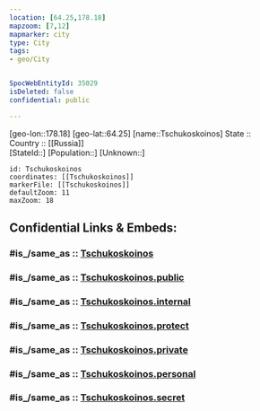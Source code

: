 ```yaml
---
location: [64.25,178.18] 
mapzoom: [7,12] 
mapmarker: city 
type: City
tags:
- geo/City


SpocWebEntityId: 35029
isDeleted: false
confidential: public

---
```

[geo-lon::178.18] 
[geo-lat::64.25] 
[name::Tschukoskoinos] 
State ::  
Country :: [[Russia]]  
[StateId::] 
[Population::] 
[Unknown::] 


```leaflet
id: Tschukoskoinos
coordinates: [[Tschukoskoinos]] 
markerFile: [[Tschukoskoinos]] 
defaultZoom: 11 
maxZoom: 18
```


## Confidential Links & Embeds: 

### #is_/same_as :: [Tschukoskoinos](/_Standards/Earth/Continent/Asia/Asia~North/Asia~NorthEast/Chukotka_Autonomous_Okrug/City/Tschukoskoinos.md) 

### #is_/same_as :: [Tschukoskoinos.public](/_public/Earth/Continent/Asia/Asia~North/Asia~NorthEast/Chukotka_Autonomous_Okrug/City/Tschukoskoinos.public.md) 

### #is_/same_as :: [Tschukoskoinos.internal](/_internal/Earth/Continent/Asia/Asia~North/Asia~NorthEast/Chukotka_Autonomous_Okrug/City/Tschukoskoinos.internal.md) 

### #is_/same_as :: [Tschukoskoinos.protect](/_protect/Earth/Continent/Asia/Asia~North/Asia~NorthEast/Chukotka_Autonomous_Okrug/City/Tschukoskoinos.protect.md) 

### #is_/same_as :: [Tschukoskoinos.private](/_private/Earth/Continent/Asia/Asia~North/Asia~NorthEast/Chukotka_Autonomous_Okrug/City/Tschukoskoinos.private.md) 

### #is_/same_as :: [Tschukoskoinos.personal](/_personal/Earth/Continent/Asia/Asia~North/Asia~NorthEast/Chukotka_Autonomous_Okrug/City/Tschukoskoinos.personal.md) 

### #is_/same_as :: [Tschukoskoinos.secret](/_secret/Earth/Continent/Asia/Asia~North/Asia~NorthEast/Chukotka_Autonomous_Okrug/City/Tschukoskoinos.secret.md)

